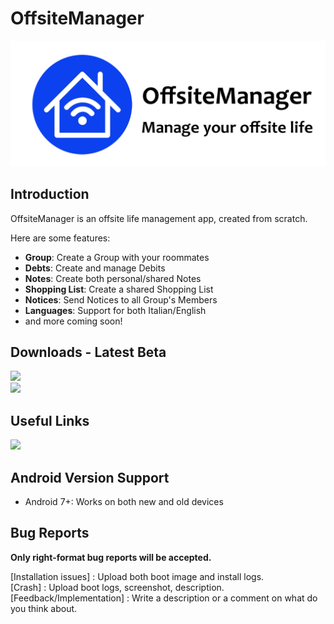 # OffsiteManager
![](docs/images/github_logo.png)

## Introduction

OffsiteManager is an offsite life management app, created from scratch.

Here are some features:

- **Group**: Create a Group with your roommates
- **Debts**: Create and manage Debits
- **Notes**: Create both personal/shared Notes
- **Shopping List**: Create a shared Shopping List
- **Notices**: Send Notices to all Group's Members
- **Languages**: Support for both Italian/English
- and more coming soon!


## Downloads - Latest Beta

[![](https://img.shields.io/badge/Play%20Store-v2.028-yellow)](https://play.google.com/store/apps/details?id=com.bytethiscode.offsitemanager)
<br>
[![](https://img.shields.io/badge/Apk%20Beta-v2.028-blue)](https://github.com/ByteThisCode/OffsiteManager/releases)

## Useful Links

[![](https://img.shields.io/badge/Official-Website-brightgreen)](https://bytethiscode.com)

## Android Version Support

- Android 7+: Works on both new and old devices


## Bug Reports

**Only right-format bug reports will be accepted.**

[Installation issues] : Upload both boot image and install logs.<br>
[Crash] : Upload boot logs, screenshot, description.<br>
[Feedback/Implementation] : Write a description or a comment on what do you think about.<br>


